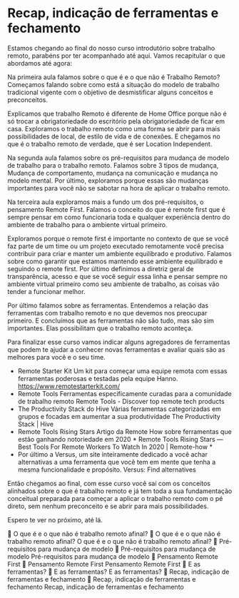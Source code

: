 # Recap, indicação de ferramentas e fechamento
 
Estamos chegando ao final do nosso curso introdutório sobre trabalho remoto, parabéns por ter acompanhado até aqui. Vamos recapitular o que abordamos até agora:

Na primeira aula falamos sobre o que é e o que não é Trabalho Remoto? Começamos falando sobre como está a situação do modelo de trabalho tradicional vigente com o objetivo de desmistificar alguns conceitos e preconceitos.

Explicamos que trabalho Remoto é diferente de Home Office porque não é só trocar a obrigatoriedade do escritório pela obrigatoriedade de ficar em casa. Exploramos o trabalho remoto como uma forma se abrir para mais possibilidades de local, de estilo de vida e de conexões. E chegamos no que é o trabalho remoto de verdade, que é ser Location Independent.

Na segunda aula falamos sobre os pré-requisitos para mudança de modelo de trabalho para o trabalho remoto. Falamos sobre 3 tipos de mudança, Mudança de comportamento, mudança na comunicação e mudança no modelo mental. Por último, exploramos porque essas são mudanças importantes para você não se sabotar na hora de aplicar o trabalho remoto.

Na terceira aula exploramos mais a fundo um dos pré-requisitos, o pensamento Remote First. Falamos o conceito do que é remote first que é sempre pensar em como funcionaria toda e qualquer experiência dentro do ambiente de trabalho para o ambiente virtual primeiro.

Exploramos porque o remote first é importante no contexto de que se você faz parte de um time ou um projeto executado remotamente você precisa contribuir para criar e manter um ambiente equilibrado e produtivo. Falamos sobre como garantir que estamos mantendo esse ambiente equilibrado e seguindo o remote first. Por último definimos a diretriz geral de transparência, acesso e que se você seguir essa linha e pensar sempre no ambiente virtual primeiro como seu ambiente de trabalho, as coisas vão tender a funcionar melhor.

Por último falamos sobre as ferramentas. Entendemos a relação das ferramentas com trabalho remoto e no que devemos nos preocupar primeiro. E concluímos que as ferramentas não são tudo, mas são sim importantes. Elas possibilitam que o trabalho remoto aconteça.

Para finalizar esse curso vamos indicar alguns agregadores de ferramentas que podem te ajudar a conhecer novas ferramentas e avaliar quais são as melhores para você e o seu time.

- Remote Starter Kit Um kit para começar uma equipe remota com essas ferramentas poderosas e testadas pela equipe Hanno. https://www.remotestarterkit.com/
- Remote Tools Ferramentas especificamente curadas para a comunidade de trabalho remoto Remote Tools - Discover top remote tech products
- The Productivity Stack do Hive Várias ferramentas categorizadas em grupos e focadas em aumentar a sua produtividade The Productivity Stack | Hive
- Remote Tools Rising Stars Artigo da Remote How sobre ferramentas que estão ganhando notoriedade em 2020 * Remote Tools Rising Stars — Best Tools For Remote Workers To Watch In 2020 | Remote-how *
- Por último a Versus, um site inteiramente dedicado a você achar alternativas a uma ferramenta que você tem em mente que tenha a mesma funcionalidade e propósito. Versus: Find alternatives

Então chegamos ao final, com esse curso você sai com os conceitos alinhados sobre o que é trabalho remoto e já tem toda a sua fundamentação conceitual preparada para começar a aplicar o trabalho remoto com o pé direto, sem nenhum preconceito e se abrir para mais possibilidades.

Espero te ver no próximo, até lá.


O que é e o que não é trabalho remoto afinal?

O que é e o que não é trabalho remoto afinal?
O que é e o que não é trabalho remoto afinal?

Pré-requisitos para mudança de modelo

Pré-requisitos para mudança de modelo
Pré-requisitos para mudança de modelo

Pensamento Remote First

Pensamento Remote First
Pensamento Remote First

E as ferramentas?

E as ferramentas?
E as ferramentas?

Recap, indicação de ferramentas e fechamento

Recap, indicação de ferramentas e fechamento
Recap, indicação de ferramentas e fechamento
